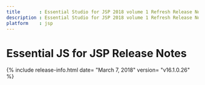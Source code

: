 ```yaml
---
title 		: Essential Studio for JSP 2018 volume 1 Refresh Release Notes
description : Essential Studio for JSP 2018 volume 1 Refresh Release Notes
platform    : jsp
---
```


# Essential JS for JSP Release Notes  

{% include release-info.html date= "March 7, 2018" version= "v16.1.0.26" %} 



